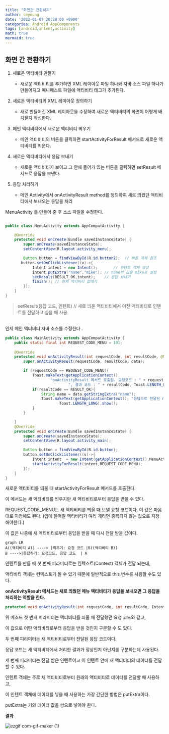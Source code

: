 ```yaml
---
title: "화면간 전환하기"
author: seyoung
date: '2022-01-07 20:20:00 +0900'
categories: Android AppComponents
tags: [android,intent,activity]
math: true
mermaid: true
---
```


## 화면 간 전환하기

 1. 새로운 액티비티 만들기 
     - 새로운 액티비티를 추가하면 XML 레이아웃 파일 하나와 자바 소스 파일 하나가 만들어지고 
        매니페스트 파일에 액티비티 태그가 추가된다.
        
 2. 새로운 액티비티의 XML 레이아웃 정의하기
    - 새로 만들어진 XML 레이아웃을 수정하여 새로운 액티비티의 화면이 어떻게 배치될지 작성한다.
    
 3. 메인 액티비티에서 새로운 액티비티 띄우기
    - 메인 액티비티의 버튼을 클릭하면 startActivityForResult 메서드로 새로운 액티비티를 띄운다.

 4. 새로운 액티비티에서 응답 보내기
    - 새로운 액티비티가 보이고 그 안에 들어가 있는 버튼을 클릭하면 setResult 메서드로 응답을 보낸다. 

 5. 응답 처리하기
	   - 메인 Activity에서 onActivityResult method를 정의하여 새로 띄웠던 액티비티에서 보내오는
	     응답을 처리

MenuActivity 를 만들어 준 후 소스 파일을 수정한다. 

```java

public class MenuActivity extends AppCompatActivity {

    @Override
    protected void onCreate(Bundle savedInstanceState) {
        super.onCreate(savedInstanceState);
        setContentView(R.layout.activity_menu);

        Button button = findViewById(R.id.button2);  // 버튼 객체 참조
       button.setOnClickListener((v)->{
            Intent intent = new Intent();       // 인텐트 객체 생성
            intent.putExtra("name","mike"); // name의 값을 mike로 설정
            setResult(RESULT_OK,intent);    // 응답 보내기
            finish(); // 현재 액티비티 없애기
        });
    }
}
```

>  setResult(응답 코드, 인텐트)      // 새로 띄운 액티비티에서 이전 액티비티로 인텐트를 전달하고 싶을 때 사용

<br>
 인제 메인 엑티비티 자바 소스를 수정한다 .

```java
public class MainActivity extends AppCompatActivity {
    public static final int REQUEST_CODE_MENU = 101;
   
	@Override
    protected void onActivityResult(int requestCode, int resultCode, @Nullable Intent data) {
        super.onActivityResult(requestCode, resultCode, data);

        if (requestCode == REQUEST_CODE_MENU){
            Toast.makeText(getApplicationContext(),
                    "onActivityResult 메서드 호출됨. 요청코드 : " + requestCode +
                            ", 결과 코드 : " + resultCode, Toast.LENGTH_LONG).show();
            if(resultCode == RESULT_OK){
                String name = data.getStringExtra("name");
                Toast.makeText(getApplicationContext(), "응답으로 전달된 name: " + name,
                        Toast.LENGTH_LONG).show();
            }
        }

    }
    @Override
    protected void onCreate(Bundle savedInstanceState) {
        super.onCreate(savedInstanceState);
        setContentView(R.layout.activity_main);

        Button button = findViewById(R.id.button);
        button.setOnClickListener((v)->{
            Intent intent  = new Intent(getApplicationContext(),MenuActivity.class);
            startActivityForResult(intent,REQUEST_CODE_MENU);
        });
    }
}
```

새로운 액티비티를 띄울 때 startActivityForResult 메서드를 호출한다. 

이 메서드는 새 액티비티를 띄우지만 새 액티비티로부터 응답을 받을 수 있다.

REQUEST_CODE_MENU는 새 액티비티를 띄울 때 보낼 요청 코드이다. 이 값은 마음대로 지정해도 된다.
(앱에 들어갈 액티비티가 여러 개라면 중복되지 않는 값으로 지정 해야한다.)

이 값은 나중에 새 액티비티로부터 응답을 받을 때 다시 전달 받을 값이다.

```mermaid
graph LR
A((액티비티 A)) ----> |띄우기: 요청 코드 |B((액티비티 B))
B ---->|응답하기: 요청코드, 응답 코드  | A
```

인텐트를 만들 때 첫 번째 피라미터로는 컨텍스트(Context) 객체가 전달 되는데, 

액티비티 객체는 컨텍스트가 될 수 있기 때문에 일반적으로 this 변수를 사용할 수도 있다.

**onActivityResult 메서드는 새로 띄웠던 메뉴 액티비티가 응답을 보내오면 그 응답을 처리하는 역할을 한다.**

```java
protected void onActivityResult(int requestCode, int resultCode, Intent intent)
```

위 메소드 첫 번째 피라미터는 액티비티를 띄울 때 전달했던 요청 코드와 같고, 

이 값으로 어떤 액티비티로부터 응답을 받을 것인지 구분할 수 도 있다.

두 번째 피라미터는 새 액티비티로부터 전달된 응답 코드이다. 

응답 코드는 새 액티비티에서 처리한 결과가 정상인지 아닌지를 구분하는데 사용된다. 

세 번째 피라미터는 전달 받은 인텐트이고 이 인텐트 안에 새 액티비티의 데이터를 전달 할 수 있다. 

인텐트 객체는 주로 새 액티비티로부터 원래의 액티비티로 데이터를 전달할 때 사용하고, 

이 인텐트 객체에 데이터를 넣을 때 사용하는 가장 간단한 방법은 putExtra이다.

putExtra는 키와 데이터 값을 쌍으로 넣어야 한다.


**결과**

![ezgif com-gif-maker (1)](https://user-images.githubusercontent.com/54762273/148536040-73ddbe4e-0a3c-4a4b-a783-be47002b078d.gif)
